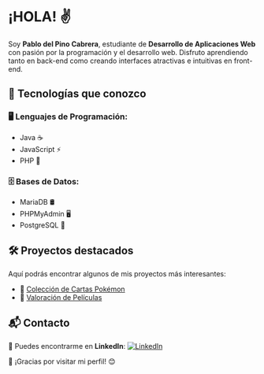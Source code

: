 

# ¡HOLA! ✌️

Soy **Pablo del Pino Cabrera**, estudiante de **Desarrollo de Aplicaciones Web** con pasión por la programación y el desarrollo web. Disfruto aprendiendo tanto en back-end como creando interfaces atractivas e intuitivas en front-end.

## 🚀 Tecnologías que conozco

### 🖥️ Lenguajes de Programación:
- Java ☕
- JavaScript ⚡
- PHP 🐘

### 🗄️ Bases de Datos:
- MariaDB 🛢️
- PHPMyAdmin 🖥️
- PostgreSQL 🐘

## 🛠️ Proyectos destacados
Aquí podrás encontrar algunos de mis proyectos más interesantes:
- 📌 [Colección de Cartas Pokémon](https://github.com/pablodelpino98/PokemonPDP)
- 📌 [Valoración de Películas](https://github.com/pablodelpino98/ajax-fetch-php)

## 📬 Contacto
📩 Puedes encontrarme en **LinkedIn**:
[![LinkedIn](https://img.shields.io/badge/-Pablo%20del%20Pino%20Cabrera-blue?style=flat-square&logo=Linkedin&logoColor=white&link=https://es.linkedin.com/in/pablo-del-pino-cabrera-872007175)](https://es.linkedin.com/in/pablo-del-pino-cabrera-872007175)

📌 ¡Gracias por visitar mi perfil! 😊


